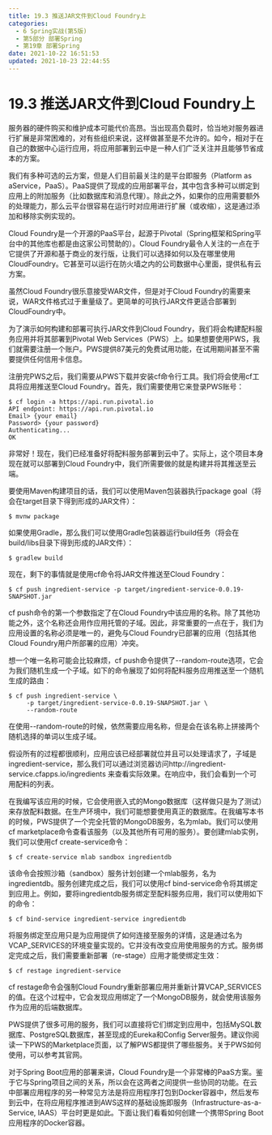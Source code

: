 ```yaml
---
title: 19.3 推送JAR文件到Cloud Foundry上
categories: 
  - 6 Spring实战(第5版)
  - 第5部分 部署Spring
  - 第19章 部署Spring
date: 2021-10-22 16:51:53
updated: 2021-10-23 22:44:55
---
```

# 19.3 推送JAR文件到Cloud Foundry上
服务器的硬件购买和维护成本可能代价高昂。当出现高负载时，恰当地对服务器进行扩展是非常困难的，对有些组织来说，这样做甚至是不允许的。如今，相对于在自己的数据中心运行应用，将应用部署到云中是一种人们广泛关注并且能够节省成本的方案。

我们有多种可选的云方案，但是人们目前最关注的是平台即服务（Platform as aService，PaaS）。PaaS提供了现成的应用部署平台，其中包含多种可以绑定到应用上的附加服务（比如数据库和消息代理）。除此之外，如果你的应用需要额外的处理能力，那么云平台很容易在运行时对应用进行扩展（或收缩），这是通过添加和移除实例实现的。

Cloud Foundry是一个开源的PaaS平台，起源于Pivotal（Spring框架和Spring平台中的其他库也都是由这家公司赞助的）。Cloud Foundry最令人关注的一点在于它提供了开源和基于商业的发行版，让我们可以选择如何以及在哪里使用CloudFoundry。它甚至可以运行在防火墙之内的公司数据中心里面，提供私有云方案。

虽然Cloud Foundry很乐意接受WAR文件，但是对于Cloud Foundry的需要来说，WAR文件格式过于重量级了。更简单的可执行JAR文件更适合部署到CloudFoundry中。

为了演示如何构建和部署可执行JAR文件到Cloud Foundry，我们将会构建配料服务应用并将其部署到Pivotal Web Services（PWS）上。如果想要使用PWS，我们就需要注册一个账户。PWS提供87美元的免费试用功能，在试用期间甚至不需要提供任何信用卡信息。

注册完PWS之后，我们需要从PWS下载并安装cf命令行工具。我们将会使用cf工具将应用推送至Cloud Foundry。首先，我们需要使用它来登录PWS账号：

```
$ cf login -a https://api.run.pivotal.io
API endpoint: https://api.run.pivotal.io
Email> {your email}
Password> {your password}
Authenticating...
OK
```

非常好！现在，我们已经准备好将配料服务部署到云中了。实际上，这个项目本身现在就可以部署到Cloud Foundry中，我们所需要做的就是构建并将其推送至云端。

要使用Maven构建项目的话，我们可以使用Maven包装器执行package goal（将会在target目录下得到形成的JAR文件）：

```
$ mvnw package
```

如果使用Gradle，那么我们可以使用Gradle包装器运行build任务（将会在build/libs目录下得到形成的JAR文件）：

```
$ gradlew build
```

现在，剩下的事情就是使用cf命令将JAR文件推送至Cloud Foundry：

```
$ cf push ingredient-service -p target/ingredient-service-0.0.19-SNAPSHOT.jar
```

cf push命令的第一个参数指定了在Cloud Foundry中该应用的名称。除了其他功能之外，这个名称还会用作应用托管的子域。因此，非常重要的一点在于，我们为应用设置的名称必须是唯一的，避免与Cloud Foundry已部署的应用（包括其他Cloud Foundry用户所部署的应用）冲突。

想一个唯一名称可能会比较麻烦，cf push命令提供了--random-route选项，它会为我们随机生成一个子域。如下的命令展现了如何将配料服务应用推送至一个随机生成的路由：

```
$ cf push ingredient-service \
     -p target/ingredient-service-0.0.19-SNAPSHOT.jar \
     --random-route
```

在使用--random-route的时候，依然需要应用名称，但是会在该名称上拼接两个随机选择的单词以生成子域。

假设所有的过程都很顺利，应用应该已经部署就位并且可以处理请求了，子域是ingredient-service，那么我们可以通过浏览器访问http://ingredient-service.cfapps.io/ingredients 来查看实际效果。在响应中，我们会看到一个可用配料的列表。

在我编写该应用的时候，它会使用嵌入式的Mongo数据库（这样做只是为了测试）来存放配料数据。在生产环境中，我们可能想要使用真正的数据库。在我编写本书的时候，PWS提供了一个完全托管的MongoDB服务，名为mlab。我们可以使用cf marketplace命令查看该服务（以及其他所有可用的服务）。要创建mlab实例，我们可以使用cf create-service命令：

```
$ cf create-service mlab sandbox ingredientdb
```

该命令会按照沙箱（sandbox）服务计划创建一个mlab服务，名为ingredientdb。服务创建完成之后，我们可以使用cf bind-service命令将其绑定到应用上。例如，要将ingredientdb服务绑定至配料服务应用，我们可以使用如下的命令：

```
$ cf bind-service ingredient-service ingredientdb
```

将服务绑定至应用只是为应用提供了如何连接至服务的详情，这是通过名为VCAP_SERVICES的环境变量实现的。它并没有改变应用使用服务的方式。服务绑定完成之后，我们需要重新部署（re-stage）应用才能使绑定生效：

```
$ cf restage ingredient-service
```

cf restage命令会强制Cloud Foundry重新部署应用并重新计算VCAP_SERVICES的值。在这个过程中，它会发现应用绑定了一个MongoDB服务，就会使用该服务作为应用的后端数据库。

PWS提供了很多可用的服务，我们可以直接将它们绑定到应用中，包括MySQL数据库、PostgreSQL数据库，甚至现成的Eureka和Config Server服务。建议你阅读一下PWS的Marketplace页面，以了解PWS都提供了哪些服务。关于PWS如何使用，可以参考其官网。

对于Spring Boot应用的部署来讲，Cloud Foundry是一个非常棒的PaaS方案。鉴于它与Spring项目之间的关系，所以会在这两者之间提供一些协同的功能。在云中部署应用程序的另一种常见方法是将应用程序打包到Docker容器中，然后发布到云中，在将应用程序推进到AWS这样的基础设施即服务（Infrastructure-as-a-Service, IAAS）平台时更是如此。下面让我们看看如何创建一个携带Spring Boot应用程序的Docker容器。

